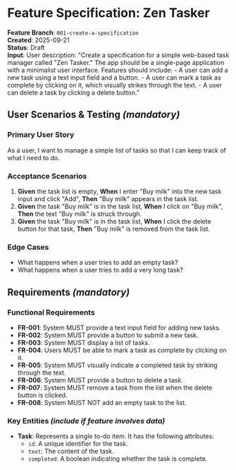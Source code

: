 # Feature Specification: Zen Tasker

**Feature Branch**: `001-create-a-specification`  
**Created**: 2025-09-21  
**Status**: Draft  
**Input**: User description: "Create a specification for a simple web-based task manager called \"Zen Tasker.\" The app should be a single-page application with a minimalist user interface. Features should include: - A user can add a new task using a text input field and a button. - A user can mark a task as complete by clicking on it, which visually strikes through the text. - A user can delete a task by clicking a delete button."

## User Scenarios & Testing *(mandatory)*

### Primary User Story
As a user, I want to manage a simple list of tasks so that I can keep track of what I need to do.

### Acceptance Scenarios
1. **Given** the task list is empty, **When** I enter "Buy milk" into the new task input and click "Add", **Then** "Buy milk" appears in the task list.
2. **Given** the task "Buy milk" is in the task list, **When** I click on "Buy milk", **Then** the text "Buy milk" is struck through.
3. **Given** the task "Buy milk" is in the task list, **When** I click the delete button for that task, **Then** "Buy milk" is removed from the task list.

### Edge Cases
- What happens when a user tries to add an empty task?
- What happens when a user tries to add a very long task?

## Requirements *(mandatory)*

### Functional Requirements
- **FR-001**: System MUST provide a text input field for adding new tasks.
- **FR-002**: System MUST provide a button to submit a new task.
- **FR-003**: System MUST display a list of tasks.
- **FR-004**: Users MUST be able to mark a task as complete by clicking on it.
- **FR-005**: System MUST visually indicate a completed task by striking through the text.
- **FR-006**: System MUST provide a button to delete a task.
- **FR-007**: System MUST remove a task from the list when the delete button is clicked.
- **FR-008**: System MUST NOT add an empty task to the list.

### Key Entities *(include if feature involves data)*
- **Task**: Represents a single to-do item. It has the following attributes:
    - `id`: A unique identifier for the task.
    - `text`: The content of the task.
    - `completed`: A boolean indicating whether the task is complete.

